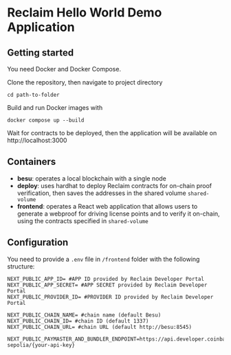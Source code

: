 # Reclaim Hello World Demo Application

## Getting started
You need Docker and Docker Compose.   

Clone the repository, then navigate to project directory
```
cd path-to-folder
```
Build and run Docker images with
```
docker compose up --build
```
Wait for contracts to be deployed, then the application will be available on http://localhost:3000

## Containers
- __besu__: operates a local blockchain with a single node
- __deploy__: uses hardhat to deploy Reclaim contracts for on-chain proof verification, then saves the addresses in the shared volume `shared-volume`
- __frontend__: operates a React web application that allows users to generate a webproof for driving license points and to verify it on-chain, using the contracts specified in `shared-volume`

## Configuration
You need to provide a `.env` file in `/frontend` folder with the following structure:
```env
NEXT_PUBLIC_APP_ID= #APP ID provided by Reclaim Developer Portal
NEXT_PUBLIC_APP_SECRET= #APP SECRET provided by Reclaim Developer Portal
NEXT_PUBLIC_PROVIDER_ID= #PROVIDER ID provided by Reclaim Developer Portal

NEXT_PUBLIC_CHAIN_NAME= #chain name (default Besu)
NEXT_PUBLIC_CHAIN_ID= #chain ID (default 1337)
NEXT_PUBLIC_CHAIN_URL= #chain URL (default http://besu:8545)

NEXT_PUBLIC_PAYMASTER_AND_BUNDLER_ENDPOINT=https://api.developer.coinbase.com/rpc/v1/base-sepolia/{your-api-key}
```
